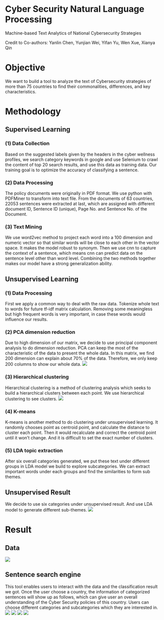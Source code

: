 # Cyber Security Natural Language Processing

Machine-based Text Analytics of National Cybersecurity Strategies

Credit to Co-authors: Yanlin Chen, Yunjian Wei, Yifan Yu, Wen Xue, Xianya Qin


# Objective
We want to build a tool to analyze the text of Cybersecurity strategies of more than 75 countries to find their commonalities, differences, and key characteristics.

# Methodology
## Supervised Learning

### (1) Data Collection
Based on the suggested labels given by the headers in the cyber wellness profiles, we search category keywords in google and use Selenium to crawl the content of top 20 search results, and use this data as training data. Our training goal is to optimize the accuracy of classifying a sentence.

### (2) Data Processing

The policy documents were originally in PDF format. We use python with PDFMiner to transform into text file. From the documents of 63 countries,  22053 sentences were extracted at last, which are assigned with different document ID, Sentence ID (unique), Page No. and Sentence No. of the Document.

### (3) Text Mining

We use word2vec method to project each word into a 100 dimension and numeric vector so that similar words will be close to each other in the vector space. It makes the model robust to synonym. Then we use cnn to capture the context of a sentence, which means cnn can predict data on the sentence level other than word level. Combining the two methods together makes our model have a strong generalization ability.

## Unsupervised Learning
### (1) Data Processing

First we apply a common way to deal with the raw data. Tokenize whole text to words for future tf-idf matrix calculation. Removing some meaningless but high frequent words is very important, in case these words would influence our results.

### (2) PCA dimension reduction

Due to high dimension of our matrix, we decide to use principal component analysis to do dimension reduction. PCA can keep the most of the characteristic of the data to present the whole data. In this matrix, we find 200 dimension can explain about 70% of the data. Therefore, we only keep 200 columns to show our whole data.
![](https://github.com/Ychen463/Cyber/blob/master/Result%20Pic/PCA%203D%20plot.png?raw=true)

### (3) Hierarchical clustering

Hierarchical clustering is a method of clustering analysis which seeks to build a hierarchical clusters between each point. We use hierarchical clustering to see clusters.
![](https://github.com/Ychen463/Cyber/blob/master/Result%20Pic/Hierarchical%20Clustering.png?raw=true)

### (4) K-means

K-means is another method to do clustering under unsupervised learning. It randomly chooses point as centroid point, and calculate the distance to cluster each point. Then it would recalculate and correct the centroid point until it won’t change. And it is difficult to set the exact number of clusters.

### (5) LDA topic extraction

After six overall categories generated, we put these text under different groups in LDA model we build to explore subcategories. We can extract important words under each groups and find the similarities to form sub themes.  

## Unsupervised Result
We decide to use six categories under unsupervised result. And use LDA model to generate different sub-themes.
![](https://github.com/Ychen463/Cyber/blob/master/Result%20Pic/Result%20of%20Clustering.jpg?raw=true)
# Result
## Data 
![](https://github.com/Ychen463/Cyber/blob/master/Result%20Pic/Labeled%20Result%20Data.png?raw=true)

## Sentence search engine
This tool enables users to interact with the data and the classification result we got. Once the user choose a country, the information of categorized sentences will show up as follows, which can give user an overall understanding of the Cyber Security policies of this country. Users can choose different categories and subcategories which they are interested in.
![](https://github.com/Ychen463/Cyber/blob/master/Result%20Pic/User%20Interaction%20with%20selected%20Category.png?raw=true)
![](https://github.com/Ychen463/Cyber/blob/master/Result%20Pic/User%20Interaction%20with%20selected%20Sub-Category.png?raw=true)
![](https://github.com/Ychen463/Cyber/blob/master/Result%20Pic/Sentences%20of%20selected%20Category.png?raw=true)
![](https://github.com/Ychen463/Cyber/blob/master/Result%20Pic/Sentences%20of%20seleted%20Sub-category.png?raw=true)


